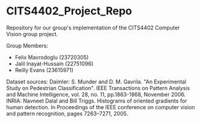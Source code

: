 # CITS4402_Project_Repo
Repository for our group's implementation of the CITS4402 Computer Vision group project.

Group Members:
- Felix Mavrodoglu (23720305)
- Jalil Inayat-Hussain (22751096)
- Reilly Evans (23615971)

Dataset sources:
Daimler: S. Munder and D. M. Gavrila. "An Experimental Study on Pedestrian Classification". IEEE Transactions on Pattern Analysis and Machine Intelligence, vol. 28, no. 11, pp.1863-1868, November 2006.
INRIA: Navneet Dalal and Bill Triggs. Histograms of oriented gradients for human detection. In Proceedings of the IEEE conference on computer vision and pattern recognition, pages 7263–7271, 2005.